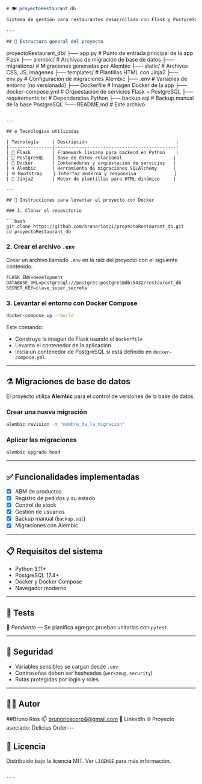 

```markdown
# 🍽️ proyectoRestaurant_db

Sistema de gestión para restaurantes desarrollado con Flask y PostgreSQL, contenedorizado con Docker y migraciones gestionadas con Alembic. Este proyecto busca optimizar procesos como el control de stock, pedidos, usuarios y reportes diarios de una manera escalable, moderna y eficiente.

---

## 📂 Estructura general del proyecto

```

proyectoRestaurant\_db/
├── app.py                  # Punto de entrada principal de la app Flask
├── alembic/                # Archivos de migración de base de datos
├── migrations/             # Migraciones generadas por Alembic
├── static/                 # Archivos CSS, JS, imágenes
├── templates/              # Plantillas HTML con Jinja2
├── env.py                  # Configuración de migraciones Alembic
├── .env                    # Variables de entorno (no versionado)
├── Dockerfile              # Imagen Docker de la app
├── docker-compose.yml      # Orquestación de servicios Flask + PostgreSQL
├── requirements.txt        # Dependencias Python
├── backup.sql              # Backup manual de la base PostgreSQL
└── README.md               # Este archivo

````

---

## ⚙️ Tecnologías utilizadas

| Tecnología     | Descripción                                 |
|----------------|---------------------------------------------|
| 🐍 Flask        | Framework liviano para backend en Python    |
| 🐘 PostgreSQL   | Base de datos relacional                   |
| 🐳 Docker       | Contenedores y orquestación de servicios   |
| ⚗️ Alembic      | Herramienta de migraciones SQLAlchemy      |
| 🌐 Bootstrap    | Interfaz moderna y responsiva              |
| 🧪 Jinja2       | Motor de plantillas para HTML dinámico     |

---

## 🚀 Instrucciones para levantar el proyecto con Docker

### 1. Clonar el repositorio

```bash
git clone https://github.com/brunorios21/proyectoRestaurant_db.git
cd proyectoRestaurant_db
````

### 2. Crear el archivo `.env`

Crear un archivo llamado `.env` en la raíz del proyecto con el siguiente contenido:

```
FLASK_ENV=development
DATABASE_URL=postgresql://postgres:postgres@db:5432/restaurant_db
SECRET_KEY=clave_super_secreta
```

### 3. Levantar el entorno con Docker Compose

```bash
docker-compose up --build
```

Este comando:

* Construye la imagen de Flask usando el `Dockerfile`
* Levanta el contenedor de la aplicación
* Inicia un contenedor de PostgreSQL si está definido en `docker-compose.yml`

---

## ⚗️ Migraciones de base de datos

El proyecto utiliza **Alembic** para el control de versiones de la base de datos.

### Crear una nueva migración

```bash
alembic revision -m "nombre_de_la_migracion"
```

### Aplicar las migraciones

```bash
alembic upgrade head
```

---

## ✅ Funcionalidades implementadas

* [x] ABM de productos
* [x] Registro de pedidos y su estado
* [x] Control de stock
* [x] Gestión de usuarios
* [x] Backup manual (`backup.sql`)
* [x] Migraciones con Alembic

---

## 📋 Requisitos del sistema

* Python 3.11+
* PostgreSQL 17.4+
* Docker y Docker Compose
* Navegador moderno

---

## 🧪 Tests

🧪 *Pendiente* — Se planifica agregar pruebas unitarias con `pytest`.

---

## 🔐 Seguridad

* Variables sensibles se cargan desde `.env`
* Contraseñas deben ser hasheadas (`werkzeug.security`)
* Rutas protegidas por login y roles

---

## 🧑‍💻 Autor
##Bruno Rios
📫 brunorioscorp4@gmail.com
💼 LinkedIn
🌐 Proyecto asociado: Delicius Order---

## 🪪 Licencia

Distribuido bajo la licencia MIT. Ver `LICENSE` para más información.

```

---
